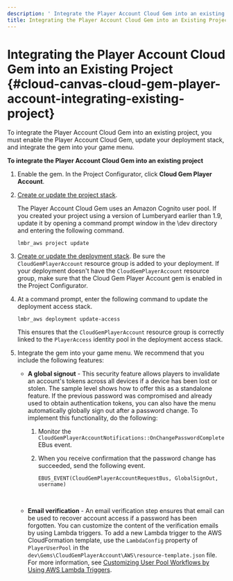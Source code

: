 ```yaml
---
description: ' Integrate the Player Account Cloud Gem into an existing Amazon Lumberyard project. '
title: Integrating the Player Account Cloud Gem into an Existing Project
---
```

# Integrating the Player Account Cloud Gem into an Existing Project {#cloud-canvas-cloud-gem-player-account-integrating-existing-project}

To integrate the Player Account Cloud Gem into an existing project, you must enable the Player Account Cloud Gem, update your deployment stack, and integrate the gem into your game menu\.

**To integrate the Player Account Cloud Gem into an existing project**

1. Enable the gem\. In the Project Configurator, click **Cloud Gem Player Account**\.

1. [Create or update the project stack](/docs/userguide/gems/cloud-canvas/ui-rm-project-stack.md)\.

   The Player Account Cloud Gem uses an Amazon Cognito user pool\. If you created your project using a version of Lumberyard earlier than 1\.9, update it by opening a command prompt window in the \\dev directory and entering the following command\.

   ```
   lmbr_aws project update
   ```

1. [Create or update the deployment stack](/docs/userguide/gems/cloud-canvas/ui-rm-deployments.md)\. Be sure the `CloudGemPlayerAccount` resource group is added to your deployment\. If your deployment doesn't have the `CloudGemPlayerAccount` resource group, make sure that the Cloud Gem Player Account gem is enabled in the Project Configurator\.

1. At a command prompt, enter the following command to update the deployment access stack\.

   ```
   lmbr_aws deployment update-access
   ```

   This ensures that the `CloudGemPlayerAccount` resource group is correctly linked to the `PlayerAccess` identity pool in the deployment access stack\.

1. Integrate the gem into your game menu\. We recommend that you include the following features:
   + **A global signout** - This security feature allows players to invalidate an account's tokens across all devices if a device has been lost or stolen\. The sample level shows how to offer this as a standalone feature\. If the previous password was compromised and already used to obtain authentication tokens, you can also have the menu automatically globally sign out after a password change\. To implement this functionality, do the following:

     1. Monitor the `CloudGemPlayerAccountNotifications::OnChangePasswordComplete` EBus event\.

     1. When you receive confirmation that the password change has succeeded, send the following event\.

        ```
        EBUS_EVENT(CloudGemPlayerAccountRequestBus, GlobalSignOut, username)
        ```

      
   + **Email verification** - An email verification step ensures that email can be used to recover account access if a password has been forgotten\. You can customize the content of the verification emails by using Lambda triggers\. To add a new Lambda trigger to the AWS CloudFormation template, use the `LambdaConfig` property of `PlayerUserPool` in the `dev\Gems\CloudGemPlayerAccount\AWS\resource-template.json` file\. For more information, see [Customizing User Pool Workflows by Using AWS Lambda Triggers](https://docs.aws.amazon.com/cognito/latest/developerguide/cognito-user-identity-pools-working-with-aws-lambda-triggers.html)\.
